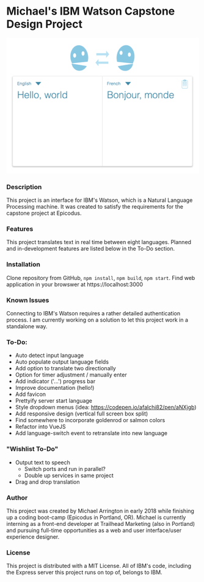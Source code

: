# Michael's IBM Watson Capstone Design Project

![interface](watsonscreenshot.png)


### Description

This project is an interface for IBM's Watson, which is a Natural Language Processing machine. It was created to satisfy the requirements for the capstone project at Epicodus.


### Features

This project translates text in real time between eight languages. Planned and in-development features are listed below in the To-Do section.


### Installation

Clone repository from GitHub, `npm install`, `npm build`, `npm start`. Find web application in your browswer at https://localhost:3000


### Known Issues

Connecting to IBM's Watson requires a rather detailed authentication process. I am currently working on a solution to let this project work in a standalone way.



### To-Do:

- Auto detect input language
- Auto populate output language fields
- Add option to translate two directionally
- Option for timer adjustment / manually enter
- Add indicator ('...') progress bar
- Improve documentation (hello!)
- Add favicon
- Prettyify server start language
- Style dropdown menus (idea: https://codepen.io/afalchi82/pen/aNXjgb)
- Add responsive design (vertical full screen box split)
- Find somewhere to incorporate goldenrod or salmon colors
- Refactor into VueJS
- Add language-switch event to retranslate into new language

### "Wishlist To-Do"

- Output text to speech
  - Switch ports and run in parallel?
  - Double up services in same project
- Drag and drop translation


### Author

This project was created by Michael Arrington in early 2018 while finishing up a coding boot-camp (Epicodus in Portland, OR). Michael is currently interning as a front-end developer at Trailhead Marketing (also in Portland) and pursuing full-time opportunities as a web and user interface/user experience designer.


### License

This project is distributed with a MIT License. All of IBM's code, including the Express server this project runs on top of, belongs to IBM.
